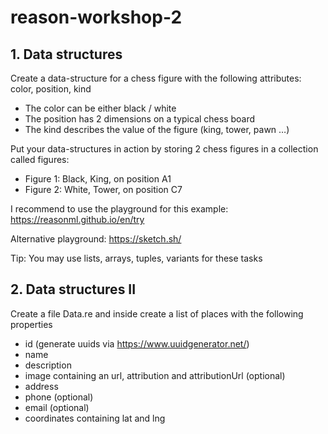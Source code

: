 # reason-workshop-2

## 1. Data structures

Create a data-structure for a chess figure with the following attributes: color, position, kind

- The color can be either black / white
- The position has 2 dimensions on a typical chess board
- The kind describes the value of the figure (king, tower, pawn …)

Put your data-structures in action by storing 2 chess figures in a collection called figures:

- Figure 1: Black, King, on position A1
- Figure 2: White, Tower, on position C7

I recommend to use the playground for this example: https://reasonml.github.io/en/try

Alternative playground: https://sketch.sh/

Tip: You may use lists, arrays, tuples, variants for these tasks

## 2. Data structures II

Create a file Data.re and inside create a list of places with the following properties

- id (generate uuids via https://www.uuidgenerator.net/)
- name
- description
- image containing an url, attribution and attributionUrl (optional)
- address
- phone (optional)
- email (optional)
- coordinates containing lat and lng
